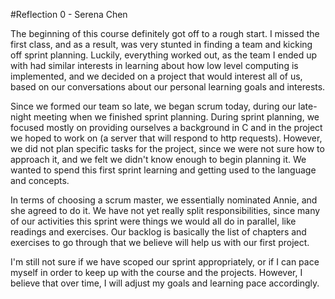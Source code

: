 #Reflection 0 - Serena Chen

The beginning of this course definitely got off to a rough start. I missed the first class, and as a result, was very stunted in finding a team and kicking off sprint planning. Luckily, everything worked out, as the team I ended up with had similar interests in learning about how low level computing is implemented, and we decided on a project that would interest all of us, based on our conversations about our personal learning goals and interests.

Since we formed our team so late, we began scrum today, during our late-night meeting when we finished sprint planning. During sprint planning, we focused mostly on providing ourselves a background in C and in the project we hoped to work on (a server that will respond to http requests). However, we did not plan specific tasks for the project, since we were not sure how to approach it, and we felt we didn't know enough to begin planning it. We wanted to spend this first sprint learning and getting used to the language and concepts.

In terms of choosing a scrum master, we essentially nominated Annie, and she agreed to do it. We have not yet really split responsibilities, since many of our activities this sprint were things we would all do in parallel, like readings and exercises. Our backlog is basically the list of chapters and exercises to go through that we believe will help us with our first project.

I'm still not sure if we have scoped our sprint appropriately, or if I can pace myself in order to keep up with the course and the projects. However, I believe that over time, I will adjust my goals and learning pace accordingly.
